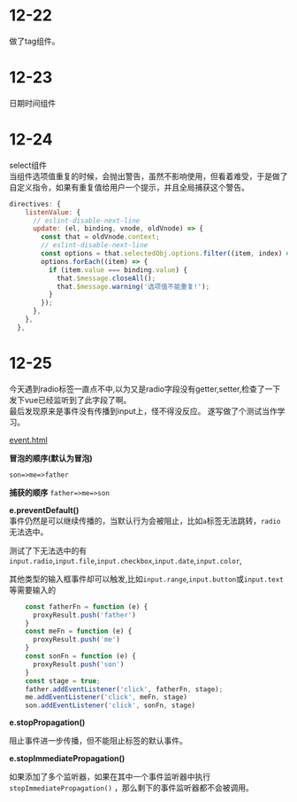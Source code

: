 # 12-22   

做了tag组件。

# 12-23  

日期时间组件 

# 12-24  

select组件   
当组件选项值重复的时候，会抛出警告，虽然不影响使用，但看着难受，于是做了自定义指令，如果有重复值给用户一个提示，并且全局捕获这个警告。  

```js
directives: {
    listenValue: {
      // eslint-disable-next-line
      update: (el, binding, vnode, oldVnode) => {
        const that = oldVnode.context;
        // eslint-disable-next-line
        const options = that.selectedObj.options.filter((item, index) => index !== binding.arg);
        options.forEach((item) => {
          if (item.value === binding.value) {
            that.$message.closeAll();
            that.$message.warning('选项值不能重复!');
          }
        });
      },
    },
  },
```


# 12-25    

今天遇到radio标签一直点不中,以为又是radio字段没有getter,setter,检查了一下发下vue已经监听到了此字段了啊。    
最后发现原来是事件没有传播到input上，怪不得没反应。
遂写做了个测试当作学习。

[event.html](小米实习记录/tech-low-code-editor/event.html)

**冒泡的顺序(默认为冒泡)**  

`son=>me=>father`

**捕获的顺序**
`father=>me=>son` 


**e.preventDefault()**  
事件仍然是可以继续传播的，当默认行为会被阻止，比如`a`标签无法跳转，`radio`无法选中。  

测试了下无法选中的有`input.radio`,`input.file`,`input.checkbox`,`input.date`,`input.color`,  

其他类型的输入框事件却可以触发,比如`input.range`,`input.button`或`input.text`等需要输入的
```js
    const fatherFn = function (e) {
      proxyResult.push('father')
    }
    const meFn = function (e) {
      proxyResult.push('me')
    }
    const sonFn = function (e) {
      proxyResult.push('son')
    }
    const stage = true;
    father.addEventListener('click', fatherFn, stage);
    me.addEventListener('click', meFn, stage)
    son.addEventListener('click', sonFn, stage)
```

**e.stopPropagation()**

阻止事件进一步传播，但不能阻止标签的默认事件。

**e.stopImmediatePropagation()**

如果添加了多个监听器，如果在其中一个事件监听器中执行`stopImmediatePropagation()` ，那么剩下的事件监听器都不会被调用。